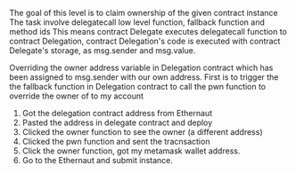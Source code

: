 The goal of this level is to claim ownership of the given contract instance
The task involve delegatecall low level function, fallback function and method ids
This means contract Delegate executes delegatecall function to contract Delegation, contract Delegation's code is executed
with contract Delegate's storage, as msg.sender and msg.value.

Overriding the owner address variable in Delegation contract which has been assigned to msg.sender  with our own address.
First is to trigger the the fallback function in Delegation contract to call the pwn function to override the owner of to my account
1. Got the delegation contract address from Ethernaut 
2. Pasted the address in delegate contract and deploy
3. Clicked the owner function to see the owner (a different address)
4. Clicked the pwn function and sent the tracnsaction
5. Click the owner function, got my metamask wallet address.
6. Go to the Ethernaut and submit instance.